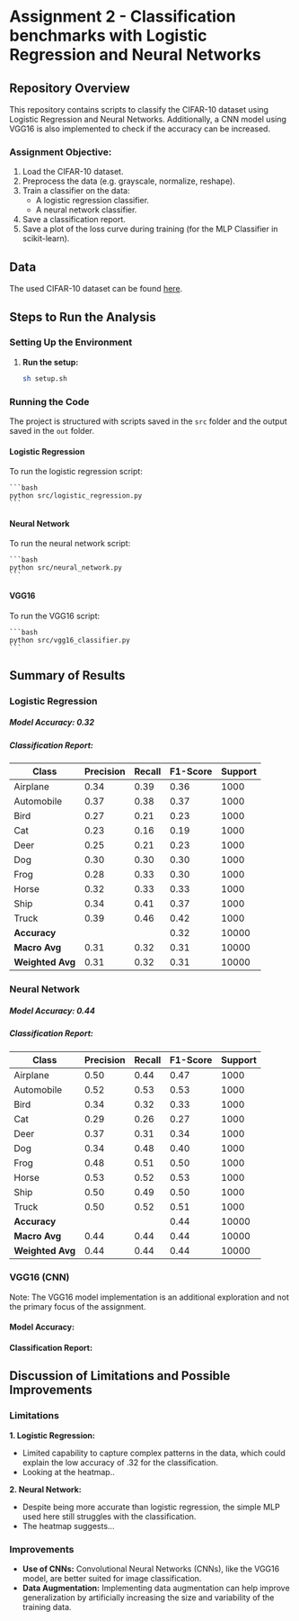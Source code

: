 # Assignment 2 - Classification benchmarks with Logistic Regression and Neural Networks

## Repository Overview
This repository contains scripts to classify the CIFAR-10 dataset using Logistic Regression and Neural Networks. Additionally, a CNN model using VGG16 is also implemented to check if the accuracy can be increased.

### Assignment Objective:
1. Load the CIFAR-10 dataset.
2. Preprocess the data (e.g. grayscale, normalize, reshape).
3. Train a classifier on the data:
   - A logistic regression classifier.
   - A neural network classifier.
4. Save a classification report.
5. Save a plot of the loss curve during training (for the MLP Classifier in scikit-learn).

## Data
The used CIFAR-10 dataset can be found [here](https://www.cs.toronto.edu/~kriz/cifar.html).

## Steps to Run the Analysis

### Setting Up the Environment
1. **Run the setup:**
   
    ```bash
    sh setup.sh
    ```

### Running the Code
The project is structured with scripts saved in the `src` folder and the output saved in the `out` folder.

#### Logistic Regression
To run the logistic regression script:

    ```bash
    python src/logistic_regression.py
    ```

#### Neural Network
To run the neural network script:

    ```bash
    python src/neural_network.py
    ```

#### VGG16
To run the VGG16 script:

    ```bash
    python src/vgg16_classifier.py
    ```

## Summary of Results
### Logistic Regression
##### **Model Accuracy: 0.32**

##### **Classification Report:**

| Class      | Precision | Recall | F1-Score | Support |
|------------|------------|--------|----------|---------|
| Airplane   | 0.34       | 0.39   | 0.36     | 1000    |
| Automobile | 0.37       | 0.38   | 0.37     | 1000    |
| Bird       | 0.27       | 0.21   | 0.23     | 1000    |
| Cat        | 0.23       | 0.16   | 0.19     | 1000    |
| Deer       | 0.25       | 0.21   | 0.23     | 1000    |
| Dog        | 0.30       | 0.30   | 0.30     | 1000    |
| Frog       | 0.28       | 0.33   | 0.30     | 1000    |
| Horse      | 0.32       | 0.33   | 0.33     | 1000    |
| Ship       | 0.34       | 0.41   | 0.37     | 1000    |
| Truck      | 0.39       | 0.46   | 0.42     | 1000    |
| **Accuracy** |            |        | 0.32     | 10000   |
| **Macro Avg** | 0.31    | 0.32   | 0.31     | 10000   |
| **Weighted Avg** | 0.31 | 0.32   | 0.31     | 10000   |

### Neural Network
##### **Model Accuracy: 0.44**

##### **Classification Report:**

| Class      | Precision | Recall | F1-Score | Support |
|------------|------------|--------|----------|---------|
| Airplane   | 0.50       | 0.44   | 0.47     | 1000    |
| Automobile | 0.52       | 0.53   | 0.53     | 1000    |
| Bird       | 0.34       | 0.32   | 0.33     | 1000    |
| Cat        | 0.29       | 0.26   | 0.27     | 1000    |
| Deer       | 0.37       | 0.31   | 0.34     | 1000    |
| Dog        | 0.34       | 0.48   | 0.40     | 1000    |
| Frog       | 0.48       | 0.51   | 0.50     | 1000    |
| Horse      | 0.53       | 0.52   | 0.53     | 1000    |
| Ship       | 0.50       | 0.49   | 0.50     | 1000    |
| Truck      | 0.50       | 0.52   | 0.51     | 1000    |
| **Accuracy** |            |        | 0.44     | 10000   |
| **Macro Avg** | 0.44    | 0.44   | 0.44     | 10000   |
| **Weighted Avg** | 0.44 | 0.44   | 0.44     | 10000   |

### VGG16 (CNN)
Note: The VGG16 model implementation is an additional exploration and not the primary focus of the assignment.

#### **Model Accuracy:**

#### **Classification Report:**

## Discussion of Limitations and Possible Improvements

### Limitations

**1. Logistic Regression:**
- Limited capability to capture complex patterns in the data, which could explain the low accuracy of .32 for the classification.
- Looking at the heatmap..

**2. Neural Network:**
- Despite being more accurate than logistic regression, the simple MLP used here still struggles with the classification.
- The heatmap suggests...

### Improvements

- **Use of CNNs:** Convolutional Neural Networks (CNNs), like the VGG16 model, are better suited for image classification.
- **Data Augmentation:** Implementing data augmentation can help improve generalization by artificially increasing the size and variability of the training data.
